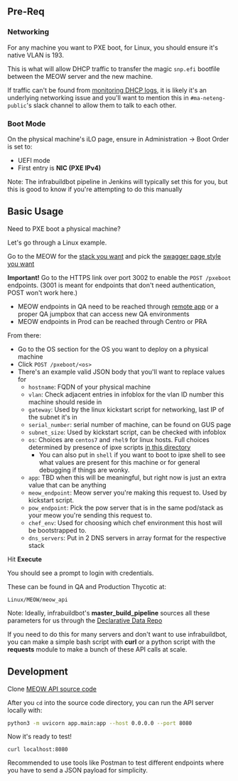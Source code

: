 ## Pre-Req

### Networking
For any machine you want to PXE boot, for Linux, you should ensure it's native VLAN is 193. 

This is what will allow DHCP traffic to transfer the magic `snp.efi` bootfile between the MEOW server and the new machine.

If traffic can't be found from [monitoring DHCP logs](https://confluence.internal.salesforce.com/display/SFMCLINUX/MEOW#dhcp), it is likely it's an underlying networking issue and you'll want to mention this in `#ma-neteng-public`'s slack channel to allow them to talk to each other.

### Boot Mode

On the physical machine's iLO page, ensure in Administration -> Boot Order is set to:

- UEFI mode
- First entry is **NIC (PXE IPv4)**

Note: The infrabuildbot pipeline in Jenkins will typically set this for you, but this is good to know if you're attempting to do this manually
## Basic Usage

Need to PXE boot a physical machine? 

Let's go through a Linux example.

Go to the MEOW for the [stack you want](https://confluence.internal.salesforce.com/display/SFMCLINUX/MEOW#layout) and pick the [swagger page style you want](https://confluence.internal.salesforce.com/display/SFMCLINUX/MEOW#api)

**Important!** Go to the HTTPS link over port 3002 to enable the `POST /pxeboot` endpoints.
(3001 is meant for endpoints that don't need authentication, POST won't work here.)

- MEOW endpoints in QA need to be reached through [remote app](https://confluence.internal.salesforce.com/display/MCWINFRA/MC+QA+RemoteApp+-+User+Guide) or a proper QA jumpbox that can access new QA environments
- MEOW endpoints in Prod can be reached through Centro or PRA

From there:
- Go to the OS section for the OS you want to deploy on a physical machine
- Click `POST /pxeboot/<os>`
- There's an example valid JSON body that you'll want to replace values for
	- `hostname`: FQDN of your physical machine
	- `vlan`: Check adjacent entries in infoblox for the vlan ID number this machine should reside in
	- `gateway`: Used by the linux kickstart script for networking, last IP of the subnet it's in
	- `serial_number`: serial number of machine, can be found on GUS page
	- `subnet_size`: Used by kickstart script, can be checked with infoblox
	- `os`: Choices are `centos7` and `rhel9` for linux hosts. Full choices determined by presence of ipxe scripts [in this directory](https://github.com/sfdc-mc-mj/LINUX.Containers.meow-api/tree/main/app/templates/ipxe_scripts)
		- You can also put in `shell` if you want to boot to ipxe shell to see what values are present for this machine or for general debugging if things are wonky.
	- `app`: TBD when this will be meaningful, but right now is just an extra value that can be anything
	- `meow_endpoint`: Meow server you're making this request to. Used by kickstart script.
	- `pow_endpoint`: Pick the pow server that is in the same pod/stack as your meow you're sending this request to.
	- `chef_env`: Used for choosing which chef environment this host will be bootstrapped to.
	- `dns_servers`: Put in 2 DNS servers in array format for the respective stack

Hit **Execute**

You should see a prompt to login with credentials.

These can be found in QA and Production Thycotic at:

```
Linux/MEOW/meow_api
```

Note:
Ideally, infrabuildbot's **master_build_pipeline** sources all these parameters for us through the [Declarative Data Repo](https://github.com/sfdc-mc-mj/INFRA.1PDD)

If you need to do this for many servers and don't want to use infrabuildbot, you can make a simple bash script with **curl** or a python script with the **requests** module to make a bunch of these API calls at scale.

## Development

Clone [MEOW API source code](https://github.com/sfdc-mc-mj/LINUX.Containers.meow-api)

After you `cd` into the source code directory, you can run the API server locally with:
```bash
python3 -m uvicorn app.main:app --host 0.0.0.0 --port 8080
```

Now it's ready to test!
```
curl localhost:8080
```

Recommended to use tools like Postman to test different endpoints where you have to send a JSON payload for simplicity.
